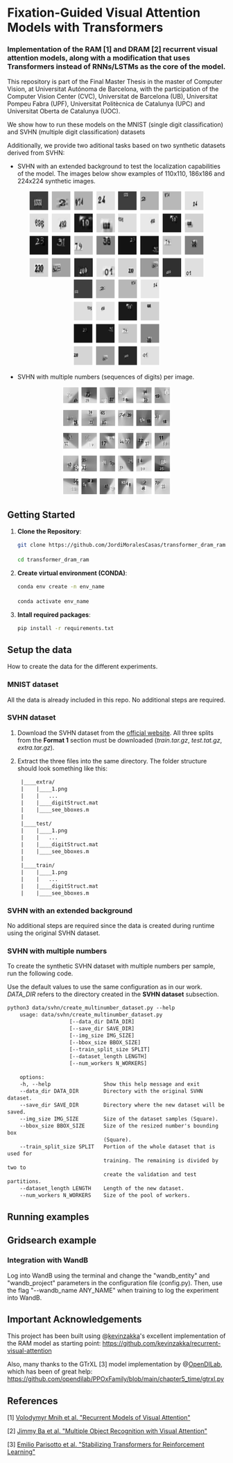 # Fixation-Guided Visual Attention Models with Transformers

### Implementation of the RAM [1] and DRAM [2] recurrent visual attention models, along with a modification that uses Transformers instead of RNNs/LSTMs as the core of the model.

This repository is part of the Final Master Thesis in the master of Computer Vision, at Universitat Autónoma de Barcelona, with the participation of the Computer Vision Center (CVC), Universitat de Barcelona (UB), Universitat Pompeu Fabra (UPF), Universitat Politècnica de Catalunya (UPC) and Universitat Oberta de Catalunya (UOC).

We show how to run these models on the MNIST (single digit classification) and SVHN (multiple digit classification) datasets

Additionally, we provide two aditional tasks based on two synthetic datasets derived from SVHN:
- SVHN with an extended background to test the localization capabilities of the model. The images below show examples of 110x110, 186x186 and 224x224 synthetic images.

<p align="center">
<img src="images/extend_background_example_110.png" alt="Description" width="200" height="200" style="border: 10px solid \#000;">
<img src="images/extend_background_example_186.png" alt="Description" width="200" height="200" style="border: 10px solid \#000;">
<img src="images/extend_background_example_224.png" alt="Description" width="200" height="200" style="border: 10px solid \#000;">
<p>

- SVHN with multiple numbers (sequences of digits) per image. 

<p align="center">
<img src="images/multiple_numbers_example.png" alt="Description" width="250" height="250">
<p>

## Getting Started

1. **Clone the Repository**: 
   ```bash
   git clone https://github.com/JordiMoralesCasas/transformer_dram_ram

   cd transformer_dram_ram
   ```

2. **Create virtual environment (CONDA)**:
    ```bash
    conda env create -n env_name

    conda activate env_name
    ```

3. **Intall required packages**:
   ```bash
   pip install -r requirements.txt
   ```

## Setup the data

How to create the data for the different experiments.

### MNIST dataset

All the data is already included in this repo. No additional steps are required.

### SVHN dataset

1. Download the SVHN dataset from the [official website](http://ufldl.stanford.edu/housenumbers/). All three splits from the **Format 1** section must be downloaded (*train.tar.gz*, *test.tat.gz*, *extra.tar.gz*).

2. Extract the three files into the same directory. The folder structure should look something like this:
   ```
    |____extra/
    |    |____1.png
    |    |   ...
    |    |____digitStruct.mat
    |    |____see_bboxes.m
    |
    |____test/
    |    |____1.png
    |    |   ...
    |    |____digitStruct.mat
    |    |____see_bboxes.m
    |
    |____train/
    |    |____1.png
    |    |   ...
    |    |____digitStruct.mat
    |    |____see_bboxes.m
   ```

### SVHN with an extended background

No additional steps are required since the data is created during runtime using the original SVHN dataset.

### SVHN with multiple numbers

To create the synthetic SVHN dataset with multiple numbers per sample, run the following code.

Use the default values to use the same configuration as in our work. *DATA_DIR* refers to the directory created in the **SVHN dataset** subsection.

```
python3 data/svhn/create_multinumber_dataset.py --help
    usage: data/svhn/create_multinumber_dataset.py 
                    [--data_dir DATA_DIR] 
                    [--save_dir SAVE_DIR]
                    [--img_size IMG_SIZE]
                    [--bbox_size BBOX_SIZE]
                    [--train_split_size SPLIT]
                    [--dataset_length LENGTH]
                    [--num_workers N_WORKERS]

    options:
    -h, --help                 Show this help message and exit
    --data_dir DATA_DIR        Directory with the original SVHN dataset.
    --save_dir SAVE_DIR        Directory where the new dataset will be saved.
    --img_size IMG_SIZE        Size of the dataset samples (Square).
    --bbox_size BBOX_SIZE      Size of the resized number's bounding box 
                               (Square).
    --train_split_size SPLIT   Portion of the whole dataset that is used for
                               training. The remaining is divided by two to 
                               create the validation and test partitions.
    --dataset_length LENGTH    Length of the new dataset.
    --num_workers N_WORKERS    Size of the pool of workers.
```
## Running examples

## Gridsearch example

### Integration with WandB
Log into WandB using the terminal and change the "wandb_entity" and "wandb_project" parameters in the configuration file (config.py). Then, use the flag "--wandb_name ANY_NAME" when training to log the experiment into WandB.

## Important Acknowledgements
This project has been built using @[kevinzakka](https://github.com/kevinzakka)'s excellent implementation of the RAM model as 
starting point: https://github.com/kevinzakka/recurrent-visual-attention

Also, many thanks to the GTrXL [3] model implementation by @[OpenDILab](https://github.com/opendilab), which has been of great help: https://github.com/opendilab/PPOxFamily/blob/main/chapter5_time/gtrxl.py

## References

[1] [Volodymyr Mnih et al. "Recurrent Models of Visual Attention"](https://arxiv.org/abs/1406.6247)

[2] [Jimmy Ba et al. "Multiple Object Recognition with Visual Attention"](https://arxiv.org/abs/1412.7755)

[3] [Emilio Parisotto et al. "Stabilizing Transformers for Reinforcement Learning"](https://arxiv.org/abs/1910.06764)
